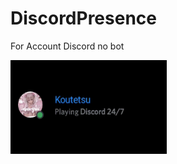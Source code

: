 # DiscordPresence
For Account Discord no bot

<img src="Preview.gif" width="250" height="150" align="left">
